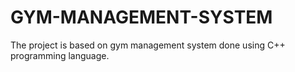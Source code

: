 # GYM-MANAGEMENT-SYSTEM
The project is based on gym management system done using C++ programming language.
